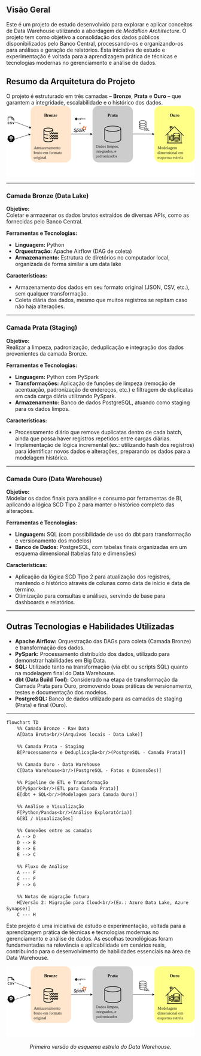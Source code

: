## Visão Geral

Este é um projeto de estudo desenvolvido para explorar e aplicar conceitos de Data Warehouse utilizando a abordagem de *Medallion Architecture*. O projeto tem como objetivo a consolidação dos dados públicos disponibilizados pelo Banco Central, processando-os e organizando-os para análises e geração de relatórios. Esta iniciativa de estudo e experimentação é voltada para a aprendizagem prática de técnicas e tecnologias modernas no gerenciamento e análise de dados. 


## Resumo da Arquitetura do Projeto

O projeto é estruturado em três camadas – **Bronze**, **Prata** e **Ouro** – que garantem a integridade, escalabilidade e o histórico dos dados.
![Arquitetura Bronze-Prata-Ouro](diagrama.png)
    
---

### Camada Bronze (Data Lake)

**Objetivo:**  
Coletar e armazenar os dados brutos extraídos de diversas APIs, como as fornecidas pelo Banco Central.

**Ferramentas e Tecnologias:**  
- **Linguagem:** Python  
- **Orquestração:** Apache Airflow (DAG de coleta)  
- **Armazenamento:** Estrutura de diretórios no computador local, organizada de forma similar a um data lake

**Características:**  
- Armazenamento dos dados em seu formato original (JSON, CSV, etc.), sem qualquer transformação.  
- Coleta diária dos dados, mesmo que muitos registros se repitam caso não haja alterações.

---

### Camada Prata (Staging)

**Objetivo:**  
Realizar a limpeza, padronização, deduplicação e integração dos dados provenientes da camada Bronze.

**Ferramentas e Tecnologias:**  
- **Linguagem:** Python com PySpark  
- **Transformações:** Aplicação de funções de limpeza (remoção de acentuação, padronização de endereços, etc.) e filtragem de duplicatas em cada carga diária utilizando PySpark.  
- **Armazenamento:** Banco de dados PostgreSQL, atuando como staging para os dados limpos.

**Características:**  
- Processamento diário que remove duplicatas dentro de cada batch, ainda que possa haver registros repetidos entre cargas diárias.  
- Implementação de lógica incremental (ex.: utilizando hash dos registros) para identificar novos dados e alterações, preparando os dados para a modelagem histórica.

---

### Camada Ouro (Data Warehouse)

**Objetivo:**  
Modelar os dados finais para análise e consumo por ferramentas de BI, aplicando a lógica SCD Tipo 2 para manter o histórico completo das alterações.

**Ferramentas e Tecnologias:**  
- **Linguagem:** SQL (com possibilidade de uso do dbt para transformação e versionamento dos modelos)  
- **Banco de Dados:** PostgreSQL, com tabelas finais organizadas em um esquema dimensional (tabelas fato e dimensões)

**Características:**  
- Aplicação da lógica SCD Tipo 2 para atualização dos registros, mantendo o histórico através de colunas como data de início e data de término.  
- Otimização para consultas e análises, servindo de base para dashboards e relatórios.

---

## Outras Tecnologias e Habilidades Utilizadas

- **Apache Airflow:** Orquestração das DAGs para coleta (Camada Bronze) e transformação dos dados.  
- **PySpark:** Processamento distribuído dos dados, utilizado para demonstrar habilidades em Big Data.  
- **SQL:** Utilizado tanto na transformação (via dbt ou scripts SQL) quanto na modelagem final do Data Warehouse.  
- **dbt (Data Build Tool):** Considerado na etapa de transformação da Camada Prata para Ouro, promovendo boas práticas de versionamento, testes e documentação dos modelos.  
- **PostgreSQL:** Banco de dados utilizado para as camadas de staging (Prata) e final (Ouro).  
---
```mermaid
flowchart TD
    %% Camada Bronze - Raw Data
    A[Data Bruta<br/>(Arquivos locais - Data Lake)] 

    %% Camada Prata - Staging
    B[Processamento e Deduplicação<br/>(PostgreSQL - Camada Prata)]
    
    %% Camada Ouro - Data Warehouse
    C[Data Warehouse<br/>(PostgreSQL - Fatos e Dimensões)]
    
    %% Pipeline de ETL e Transformação
    D[PySpark<br/>(ETL para Camada Prata)]
    E[dbt + SQL<br/>(Modelagem para Camada Ouro)]
    
    %% Análise e Visualização
    F[Python/Pandas<br/>(Análise Exploratória)]
    G[BI / Visualizações]
    
    %% Conexões entre as camadas
    A --> D
    D --> B
    B --> E
    E --> C
    
    %% Fluxo de Análise
    A --- F
    C --- F
    F --> G
    
    %% Notas de migração futura
    H[Versão 2: Migração para Cloud<br/>(Ex.: Azure Data Lake, Azure Synapse)]
    C --- H
```

Este projeto é uma iniciativa de estudo e experimentação, voltada para a aprendizagem prática de técnicas e tecnologias modernas no gerenciamento e análise de dados. As escolhas tecnológicas foram fundamentadas na relevância e aplicabilidade em cenários reais, contribuindo para o desenvolvimento de habilidades essenciais na área de Data Warehouse.


  ![Star schema](https://raw.githubusercontent.com/daiane0/Dados_financeiros/master/diagrama.png)
  <br>
<p align="center">
  <em>Primeira versão do esquema estrela do Data Warehouse.</em>
</p>




